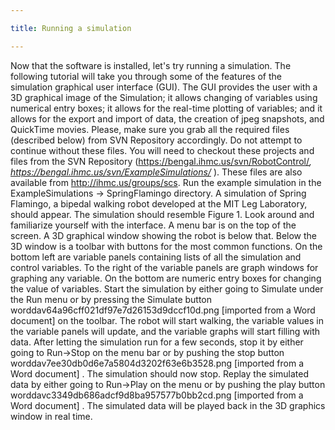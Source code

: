 ```yaml
---

title: Running a simulation

---
```


Now that the software is installed, let's try running a simulation. The following tutorial will take you through some of the features of the simulation graphical user interface (GUI).
The GUI provides the user with a 3D graphical image of the Simulation; it allows changing of variables using numerical entry boxes; it allows for the real-time plotting of variables;
and it allows for the export and import of data, the creation of jpeg snapshots, and QuickTime movies. Please, make sure you grab all the required files (described below) from SVN Repository accordingly.
Do not attempt to continue without these files. You will need to checkout these projects and files from the SVN Repository (https://bengal.ihmc.us/svn/RobotControl/*, https://bengal.ihmc.us/svn/ExampleSimulations/* ).
These files are also available from http://ihmc.us/groups/scs.
Run the example simulation in the ExampleSimulations -> SpringFlamingo directory. A simulation of Spring Flamingo, a bipedal walking robot developed at the MIT Leg Laboratory, should appear. 
The simulation should resemble Figure 1.
Look around and familiarize yourself with the interface. A menu bar is on the top of the screen. A 3D graphical window showing the robot is below that. Below the 3D window is a toolbar with buttons for the most common functions.
 On the bottom left are variable panels containing lists of all the simulation and control variables. To the right of the variable panels are graph windows for graphing any variable. On the bottom are numeric entry boxes for changing the value of variables.
Start the simulation by either going to Simulate under the Run menu or by pressing the Simulate button worddav64a96cff021df97e7d26153d9dccf10d.png [imported from a Word document] on the toolbar. 
The robot will start walking, the variable values in the variable panels will update, and the variable graphs will start filling with data.
After letting the simulation run for a few seconds, stop it by either going to Run->Stop on the menu bar or by pushing the stop button worddav7ee30db0d6e7a5804d3202f63e6b3528.png [imported from a Word document] .
 The simulation should now stop.
Replay the simulated data by either going to Run->Play on the menu or by pushing the play button worddavc3349db686adcf9d8ba957577b0bb2cd.png [imported from a Word document] . 
The simulated data will be played back in the 3D graphics window in real time.